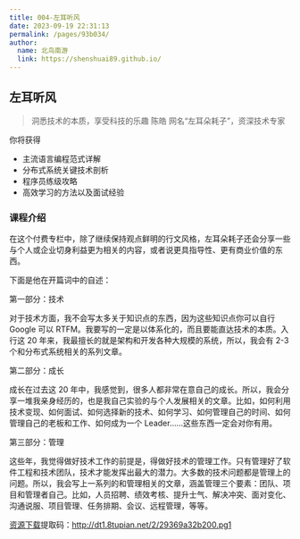 ```yaml
---
title: 004-左耳听风
date: 2023-09-19 22:31:13
permalink: /pages/93b034/
author:
  name: 北鸟南游
  link: https://shenshuai89.github.io/
---
```


## 左耳听风

> 洞悉技术的本质，享受科技的乐趣
> 陈皓 网名“左耳朵耗子”，资深技术专家

你将获得

- 主流语言编程范式详解
- 分布式系统关键技术剖析
- 程序员练级攻略
- 高效学习的方法以及面试经验

### 课程介绍

在这个付费专栏中，除了继续保持观点鲜明的行文风格，左耳朵耗子还会分享一些与个人或企业切身利益更为相关的内容，或者说更具指导性、更有商业价值的东西。

下面是他在开篇词中的自述：

第一部分：技术

对于技术方面，我不会写太多关于知识点的东西，因为这些知识点你可以自行 Google 可以 RTFM。我要写的一定是以体系化的，而且要能直达技术的本质。入行这 20 年来，我最擅长的就是架构和开发各种大规模的系统，所以，我会有 2-3 个和分布式系统相关的系列文章。

第二部分：成长

成长在过去这 20 年中，我感觉到，很多人都非常在意自己的成长。所以，我会分享一堆我亲身经历的，也是我自己实验的与个人发展相关的文章。比如，如何利用技术变现、如何面试、如何选择新的技术、如何学习、如何管理自己的时间、如何管理自己的老板和工作、如何成为一个 Leader……这些东西一定会对你有用。

第三部分：管理

这些年，我觉得做好技术工作的前提是，得做好技术的管理工作。只有管理好了软件工程和技术团队，技术才能发挥出最大的潜力。大多数的技术问题都是管理上的问题。所以，我会写上一系列的和管理相关的文章，涵盖管理三个要素：团队、项目和管理者自己。比如，人员招聘、绩效考核、提升士气、解决冲突、面对变化、沟通说服、项目管理、任务排期、会议、远程管理，等等。

[资源下载](https://pan.baidu.com/s/1Tbns_lmzms3n_gv3hQC_yw)提取码：http://dt1.8tupian.net/2/29369a32b200.pg1
